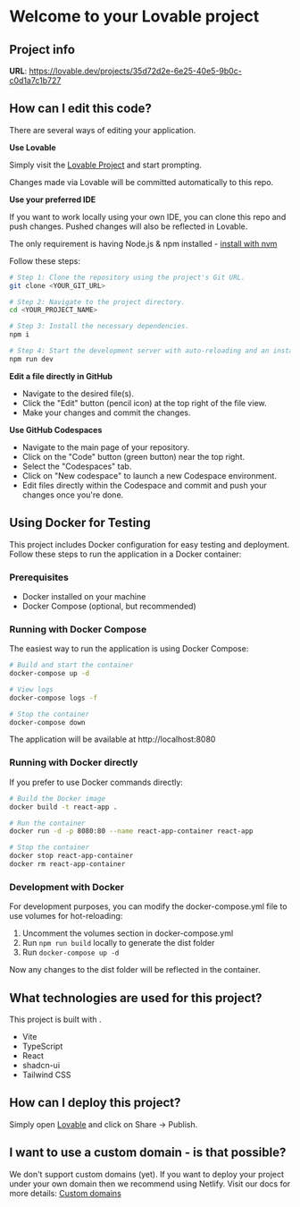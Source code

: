 # Welcome to your Lovable project

## Project info

**URL**: https://lovable.dev/projects/35d72d2e-6e25-40e5-9b0c-c0d1a7c1b727

## How can I edit this code?

There are several ways of editing your application.

**Use Lovable**

Simply visit the [Lovable Project](https://lovable.dev/projects/35d72d2e-6e25-40e5-9b0c-c0d1a7c1b727) and start prompting.

Changes made via Lovable will be committed automatically to this repo.

**Use your preferred IDE**

If you want to work locally using your own IDE, you can clone this repo and push changes. Pushed changes will also be reflected in Lovable.

The only requirement is having Node.js & npm installed - [install with nvm](https://github.com/nvm-sh/nvm#installing-and-updating)

Follow these steps:

```sh
# Step 1: Clone the repository using the project's Git URL.
git clone <YOUR_GIT_URL>

# Step 2: Navigate to the project directory.
cd <YOUR_PROJECT_NAME>

# Step 3: Install the necessary dependencies.
npm i

# Step 4: Start the development server with auto-reloading and an instant preview.
npm run dev
```

**Edit a file directly in GitHub**

- Navigate to the desired file(s).
- Click the "Edit" button (pencil icon) at the top right of the file view.
- Make your changes and commit the changes.

**Use GitHub Codespaces**

- Navigate to the main page of your repository.
- Click on the "Code" button (green button) near the top right.
- Select the "Codespaces" tab.
- Click on "New codespace" to launch a new Codespace environment.
- Edit files directly within the Codespace and commit and push your changes once you're done.

## Using Docker for Testing

This project includes Docker configuration for easy testing and deployment. Follow these steps to run the application in a Docker container:

### Prerequisites

- Docker installed on your machine
- Docker Compose (optional, but recommended)

### Running with Docker Compose

The easiest way to run the application is using Docker Compose:

```sh
# Build and start the container
docker-compose up -d

# View logs
docker-compose logs -f

# Stop the container
docker-compose down
```

The application will be available at http://localhost:8080

### Running with Docker directly

If you prefer to use Docker commands directly:

```sh
# Build the Docker image
docker build -t react-app .

# Run the container
docker run -d -p 8080:80 --name react-app-container react-app

# Stop the container
docker stop react-app-container
docker rm react-app-container
```

### Development with Docker

For development purposes, you can modify the docker-compose.yml file to use volumes for hot-reloading:

1. Uncomment the volumes section in docker-compose.yml
2. Run `npm run build` locally to generate the dist folder
3. Run `docker-compose up -d`

Now any changes to the dist folder will be reflected in the container.

## What technologies are used for this project?

This project is built with .

- Vite
- TypeScript
- React
- shadcn-ui
- Tailwind CSS

## How can I deploy this project?

Simply open [Lovable](https://lovable.dev/projects/35d72d2e-6e25-40e5-9b0c-c0d1a7c1b727) and click on Share -> Publish.

## I want to use a custom domain - is that possible?

We don't support custom domains (yet). If you want to deploy your project under your own domain then we recommend using Netlify. Visit our docs for more details: [Custom domains](https://docs.lovable.dev/tips-tricks/custom-domain/)
